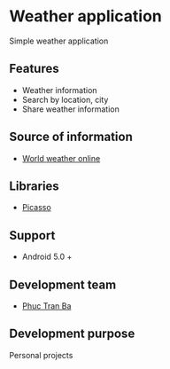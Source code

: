 # Weather application

Simple weather application

## Features 
* Weather information
* Search by location, city
* Share weather information

## Source of information 
* [World weather online](https://www.worldweatheronline.com/)

## Libraries 
* [Picasso](https://github.com/square/picasso)

## Support
* Android 5.0 +

## Development team
* [Phuc Tran Ba](https://github.com/TranBaPhuc1999)

## Development purpose
Personal projects
